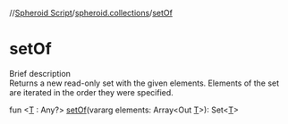 //[Spheroid Script](../index.md)/[spheroid.collections](index.md)/[setOf](set-of.md)



# setOf  
 
Brief description  
Returns a new read-only set with the given elements. Elements of the set are iterated in the order they were specified.  
  
  
fun <[T](set-of.md) : Any?> [setOf](set-of.md)(vararg elements: Array<Out [T](set-of.md)>): Set<[T](set-of.md)>  



